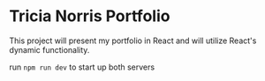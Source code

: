 # Tricia Norris Portfolio

This project will present my portfolio in React and will utilize React's dynamic functionality.


run `npm run dev` to start up both servers
